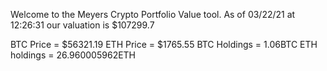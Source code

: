 Welcome to the Meyers Crypto Portfolio Value tool. 
As of 03/22/21 at 12:26:31 our valuation is $107299.7 

BTC Price = $56321.19
 ETH Price = $1765.55
BTC Holdings = 1.06BTC
 ETH holdings = 26.960005962ETH 
